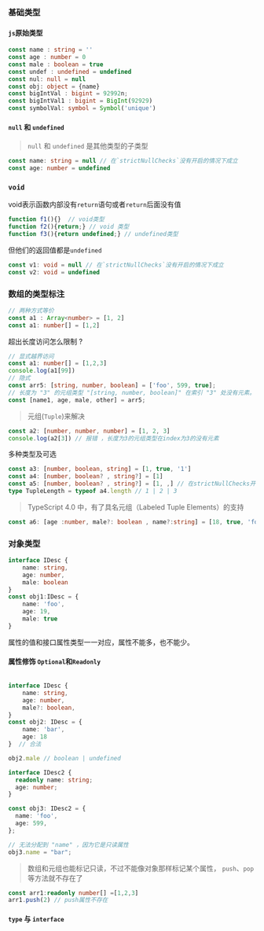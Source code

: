 ### 基础类型
#### `js`原始类型
```ts
const name : string = ''
const age : number = 0
const male : boolean = true
const undef : undefined = undefined
const nul: null = null
const obj: object = {name}
const bigIntVal : bigint = 92992n;
const bigIntVal1 : bigint = BigInt(92929)
const symbolVal: symbol = Symbol('unique')
```
#### `null` 和 `undefined`
> `null` 和 `undefined` 是其他类型的子类型
```ts
const name: string = null // 在`strictNullChecks`没有开启的情况下成立
const age: number = undefined 
```
### `void`
void表示函数内部没有`return`语句或者`return`后面没有值
```ts
function f1(){}  // void类型
function f2(){return;} // void 类型
function f3(){return undefined;} // undefined类型
```
但他们的返回值都是`undefined`
```ts
const v1: void = null // 在`strictNullChecks`没有开启的情况下成立
const v2: void = undefined
```

### 数组的类型标注
```ts
// 两种方式等价
const a1 : Array<number> = [1, 2]   
const a1: number[] = [1,2]
```
超出长度访问怎么限制 ?
```ts
// 显式越界访问
const a1: number[] = [1,2,3]
console.log(a1[99])
// 隐式
const arr5: [string, number, boolean] = ['foo', 599, true];
// 长度为 "3" 的元组类型 "[string, number, boolean]" 在索引 "3" 处没有元素。
const [name1, age, male, other] = arr5; 
```
> 元组(`Tuple`)来解决
```ts
const a2: [number, number, number] = [1, 2, 3]
console.log(a2[3]) // 报错 ，长度为3的元组类型在index为3的没有元素
```
多种类型及可选
```ts
const a3: [number, boolean, string] = [1, true, '1']
const a4: [number, boolean? , string?] = [1]
const a5: [number, boolean? , string?] = [1, ,] // 在strictNullChecks开启时，a5[1]的类型可以是boolean或undefined 关闭时a5[1]的类型只能为boolean
type TupleLength = typeof a4.length // 1 | 2 | 3
```
> TypeScript 4.0 中，有了具名元组（Labeled Tuple Elements）的支持
```ts
const a6: [age :number, male?: boolean , name?:string] = [18, true, 'foo']
```

### 对象类型
```ts
interface IDesc {
    name: string, 
    age: number,
    male: boolean
}
const obj1:IDesc = {
    name: 'foo',
    age: 19,
    male: true
}
```
属性的值和接口属性类型一一对应，属性不能多，也不能少。
#### 属性修饰 `Optional`和`Readonly`
```ts

interface IDesc {
    name: string, 
    age: number,
    male?: boolean,
}
const obj2: IDesc = {
    name: 'bar',
    age: 18
}  // 合法

obj2.male // boolean | undefined

interface IDesc2 {
  readonly name: string;
  age: number;
}

const obj3: IDesc2 = {
  name: 'foo',
  age: 599,
};

// 无法分配到 "name" ，因为它是只读属性
obj3.name = "bar"; 
```
> 数组和元组也能标记只读，不过不能像对象那样标记某个属性， `push`、`pop`等方法就不存在了
```ts
const arr1:readonly number[] =[1,2,3]
arr1.push(2) // push属性不存在
```

#### `type` 与 `interface`